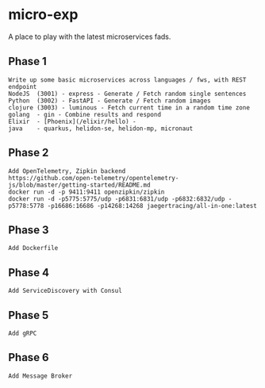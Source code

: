 # micro-exp

A place to play with the latest microservices fads.

## Phase 1  
    Write up some basic microservices across languages / fws, with REST endpoint  
    NodeJS  (3001) - express - Generate / Fetch random single sentences
    Python  (3002) - FastAPI - Generate / Fetch random images
    clojure (3003) - luminous - Fetch current time in a random time zone  
    golang  - gin - Combine results and respond    
    Elixir  - [Phoenix](/elixir/hello) - 
    java    - quarkus, helidon-se, helidon-mp, micronaut

## Phase 2  
    Add OpenTelemetry, Zipkin backend
    https://github.com/open-telemetry/opentelemetry-js/blob/master/getting-started/README.md
    docker run -d -p 9411:9411 openzipkin/zipkin
    docker run -d -p5775:5775/udp -p6831:6831/udp -p6832:6832/udp -p5778:5778 -p16686:16686 -p14268:14268 jaegertracing/all-in-one:latest

## Phase 3  
    Add Dockerfile

## Phase 4  
    Add ServiceDiscovery with Consul  

## Phase 5  
    Add gRPC

## Phase 6  
    Add Message Broker        
